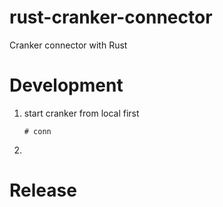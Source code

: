 # rust-cranker-connector

Cranker connector with Rust

# Development

1. start cranker from local first
    ```text
    # conn
    ```
2. 

# Release
